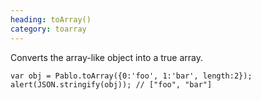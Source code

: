 ```yaml
--- 
heading: toArray()
category: toarray
---
```


Converts the array-like object into a true array.

    var obj = Pablo.toArray({0:'foo', 1:'bar', length:2});
    alert(JSON.stringify(obj)); // ["foo", "bar"]
